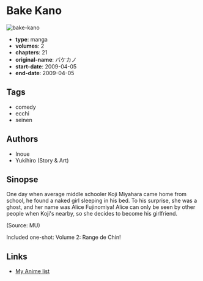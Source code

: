 # Bake Kano

![bake-kano](https://cdn.myanimelist.net/images/manga/2/188818.jpg)

-   **type**: manga
-   **volumes**: 2
-   **chapters**: 21
-   **original-name**: バケカノ
-   **start-date**: 2009-04-05
-   **end-date**: 2009-04-05

## Tags

-   comedy
-   ecchi
-   seinen

## Authors

-   Inoue
-   Yukihiro (Story & Art)

## Sinopse

One day when average middle schooler Koji Miyahara came home from school, he found a naked girl sleeping in his bed. To his surprise, she was a ghost, and her name was Alice Fujinomiya! Alice can only be seen by other people when Koji's nearby, so she decides to become his girlfriend.

(Source: MU)

Included one-shot:
Volume 2: Range de Chin!

## Links

-   [My Anime list](https://myanimelist.net/manga/20998/Bake_Kano)
